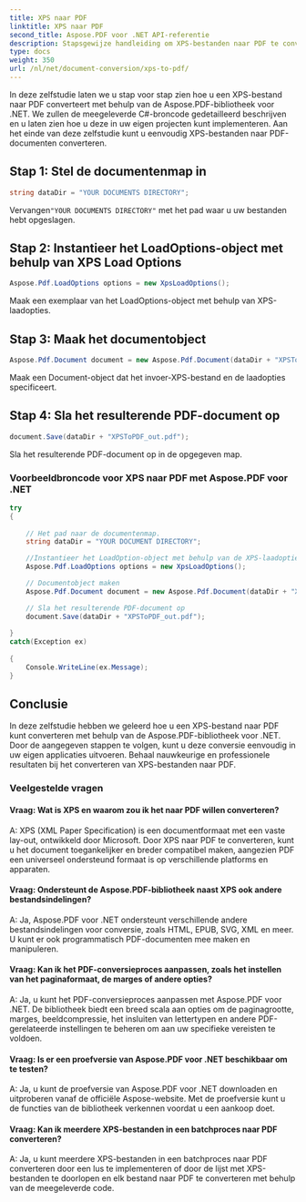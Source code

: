 ```yaml
---
title: XPS naar PDF
linktitle: XPS naar PDF
second_title: Aspose.PDF voor .NET API-referentie
description: Stapsgewijze handleiding om XPS-bestanden naar PDF te converteren met Aspose.PDF voor .NET.
type: docs
weight: 350
url: /nl/net/document-conversion/xps-to-pdf/
---
```

In deze zelfstudie laten we u stap voor stap zien hoe u een XPS-bestand naar PDF converteert met behulp van de Aspose.PDF-bibliotheek voor .NET. We zullen de meegeleverde C#-broncode gedetailleerd beschrijven en u laten zien hoe u deze in uw eigen projecten kunt implementeren. Aan het einde van deze zelfstudie kunt u eenvoudig XPS-bestanden naar PDF-documenten converteren.

## Stap 1: Stel de documentenmap in
```csharp
string dataDir = "YOUR DOCUMENTS DIRECTORY";
```
 Vervangen`"YOUR DOCUMENTS DIRECTORY"` met het pad waar u uw bestanden hebt opgeslagen.

## Stap 2: Instantieer het LoadOptions-object met behulp van XPS Load Options
```csharp
Aspose.Pdf.LoadOptions options = new XpsLoadOptions();
```
Maak een exemplaar van het LoadOptions-object met behulp van XPS-laadopties.

## Stap 3: Maak het documentobject
```csharp
Aspose.Pdf.Document document = new Aspose.Pdf.Document(dataDir + "XPSToPDF.xps", options);
```
Maak een Document-object dat het invoer-XPS-bestand en de laadopties specificeert.

## Stap 4: Sla het resulterende PDF-document op
```csharp
document.Save(dataDir + "XPSToPDF_out.pdf");
```
Sla het resulterende PDF-document op in de opgegeven map.

### Voorbeeldbroncode voor XPS naar PDF met Aspose.PDF voor .NET

```csharp
try
{
	
	// Het pad naar de documentenmap.
	string dataDir = "YOUR DOCUMENT DIRECTORY";

	//Instantieer het LoadOption-object met behulp van de XPS-laadoptie
	Aspose.Pdf.LoadOptions options = new XpsLoadOptions();

	// Documentobject maken
	Aspose.Pdf.Document document = new Aspose.Pdf.Document(dataDir + "XPSToPDF.xps", options);

	// Sla het resulterende PDF-document op
	document.Save(dataDir + "XPSToPDF_out.pdf");
	
}
catch(Exception ex)
   
{
	Console.WriteLine(ex.Message);
}
```

## Conclusie
In deze zelfstudie hebben we geleerd hoe u een XPS-bestand naar PDF kunt converteren met behulp van de Aspose.PDF-bibliotheek voor .NET. Door de aangegeven stappen te volgen, kunt u deze conversie eenvoudig in uw eigen applicaties uitvoeren. Behaal nauwkeurige en professionele resultaten bij het converteren van XPS-bestanden naar PDF.

### Veelgestelde vragen

#### Vraag: Wat is XPS en waarom zou ik het naar PDF willen converteren?

A: XPS (XML Paper Specification) is een documentformaat met een vaste lay-out, ontwikkeld door Microsoft. Door XPS naar PDF te converteren, kunt u het document toegankelijker en breder compatibel maken, aangezien PDF een universeel ondersteund formaat is op verschillende platforms en apparaten.

#### Vraag: Ondersteunt de Aspose.PDF-bibliotheek naast XPS ook andere bestandsindelingen?

A: Ja, Aspose.PDF voor .NET ondersteunt verschillende andere bestandsindelingen voor conversie, zoals HTML, EPUB, SVG, XML en meer. U kunt er ook programmatisch PDF-documenten mee maken en manipuleren.

#### Vraag: Kan ik het PDF-conversieproces aanpassen, zoals het instellen van het paginaformaat, de marges of andere opties?

A: Ja, u kunt het PDF-conversieproces aanpassen met Aspose.PDF voor .NET. De bibliotheek biedt een breed scala aan opties om de paginagrootte, marges, beeldcompressie, het insluiten van lettertypen en andere PDF-gerelateerde instellingen te beheren om aan uw specifieke vereisten te voldoen.

#### Vraag: Is er een proefversie van Aspose.PDF voor .NET beschikbaar om te testen?

A: Ja, u kunt de proefversie van Aspose.PDF voor .NET downloaden en uitproberen vanaf de officiële Aspose-website. Met de proefversie kunt u de functies van de bibliotheek verkennen voordat u een aankoop doet.

#### Vraag: Kan ik meerdere XPS-bestanden in een batchproces naar PDF converteren?

A: Ja, u kunt meerdere XPS-bestanden in een batchproces naar PDF converteren door een lus te implementeren of door de lijst met XPS-bestanden te doorlopen en elk bestand naar PDF te converteren met behulp van de meegeleverde code.